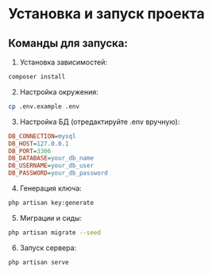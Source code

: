 # Установка и запуск проекта

## Команды для запуска:

1. Установка зависимостей:
```bash
composer install
```

2. Настройка окружения:
```bash
cp .env.example .env
```

3. Настройка БД (отредактируйте .env вручную):
```ini
DB_CONNECTION=mysql
DB_HOST=127.0.0.1
DB_PORT=3306
DB_DATABASE=your_db_name
DB_USERNAME=your_db_user
DB_PASSWORD=your_db_password
```

4. Генерация ключа:
```bash
php artisan key:generate
```

5. Миграции и сиды:
```bash
php artisan migrate --seed
```

6. Запуск сервера:
```bash
php artisan serve
```
